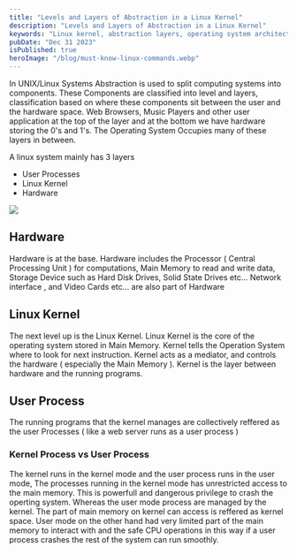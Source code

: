 ```yaml
---
title: "Levels and Layers of Abstraction in a Linux Kernel"
description: "Levels and Layers of Abstraction in a Linux Kernel"
keywords: "Linux kernel, abstraction layers, operating system architecture, linux internals, user space vs. kernel space"
pubDate: "Dec 31 2023"
isPublished: true
heroImage: "/blog/must-know-linux-commands.webp"
---
```


In UNIX/Linux Systems Abstraction is used to split computing systems into components. These Components are classified into level and layers, classification based on where these components sit between the user and the hardware space. Web Browsers, Music Players and other user application at the top of the layer and at the bottom we have hardware storing the 0's and 1's. The Operating System Occupies many of these layers in between.

A linux system mainly has 3 layers

- User Processes
- Linux Kernel
- Hardware

![](/blog/linux_kernel.svg)

## Hardware

Hardware is at the base. Hardware includes the Processor ( Central Processing Unit ) for computations, Main Memory to read and write data,
Storage Device such as Hard Disk Drives, Solid State Drives etc... Network interface , and Video Cards etc... are also part of Hardware

## Linux Kernel

The next level up is the Linux Kernel. Linux Kernel is the core of the operating system stored in Main Memory. Kernel tells the Operation System where to look for next instruction. Kernel acts as a mediator, and controls the hardware ( especially the Main Memory ). Kernel is the layer between hardware and the running programs.

## User Process

The running programs that the kernel manages are collectively reffered as the user Processes ( like a web server runs as a user process )

### Kernel Process vs User Process

The kernel runs in the kernel mode and the user process runs in the user mode, The processes running in the kernel mode has unrestricted access to the main memory. This is powerfull and dangerous privilege to crash the operting system. Whereas the user mode process are managed by the kernel. The part of main memory on kernel can access is reffered as kernel space.
User mode on the other hand had very limited part of the main memory to interact with and the safe CPU operations in this way if a user process crashes the rest of the system can run smoothly.
